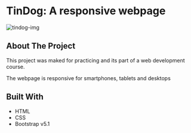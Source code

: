# TinDog: A responsive webpage

![tindog-img](https://user-images.githubusercontent.com/85373056/189779665-b0e92ba5-9ee3-48d5-9337-c2f06fdb6392.png)

## About The Project

This project was maked for practicing and its part of a web development course.

The webpage is responsive for smartphones, tablets and desktops

## Built With

- HTML
- CSS
- Bootstrap v5.1

